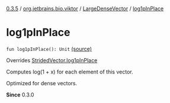 [0.3.5](../../index.md) / [org.jetbrains.bio.viktor](../index.md) / [LargeDenseVector](index.md) / [log1pInPlace](.)

# log1pInPlace

`fun log1pInPlace(): Unit` [(source)](https://github.com/JetBrains-Research/viktor/blob/0.3.5/src/main/kotlin/org/jetbrains/bio/viktor/DenseVector.kt#L95)

Overrides [StridedVector.log1pInPlace](../-strided-vector/log1p-in-place.md)

Computes log(1 + x) for each element of this vector.

Optimized for dense vectors.

**Since**
0.3.0

